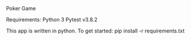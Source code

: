 Poker Game

Requirements:
Python 3
Pytest v3.8.2

This app is written in python. To get started:
 pip install -r requirements.txt

